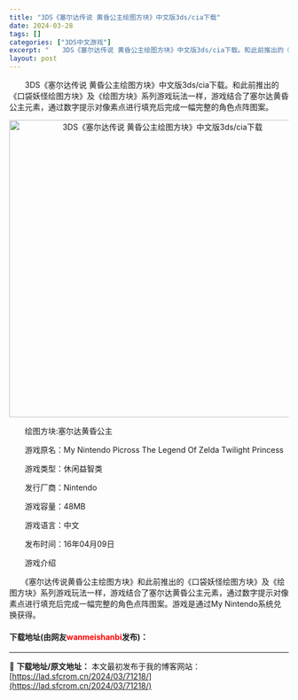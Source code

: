 ```yaml
---
title: "3DS《塞尔达传说 黄昏公主绘图方块》中文版3ds/cia下载"
date: 2024-03-28
tags: []
categories: ["3DS中文游戏"]
excerpt: "　　3DS《塞尔达传说 黄昏公主绘图方块》中文版3ds/cia下载。和此前推出的《口袋妖怪绘图方块》及《绘图方块》系列游戏玩法一样，游戏结合了塞尔达黄昏公主元素，通过数字提示对像素点进行填充后完成一幅完整的角色点阵图案。 　　绘图方块:塞尔达黄昏公主 　　游戏原名：My Nintendo Picro&hellip;"
layout: post
---
```


 <p>　　3DS《塞尔达传说 黄昏公主绘图方块》中文版3ds/cia下载。和此前推出的《口袋妖怪绘图方块》及《绘图方块》系列游戏玩法一样，游戏结合了塞尔达黄昏公主元素，通过数字提示对像素点进行填充后完成一幅完整的角色点阵图案。</p> <p align="center"><img align="" border="0" src="https://lad.sfcrom.cn/wp-content/uploads/2024/03/20240328_6605475eb103d.jpg" width="537" alt="3DS《塞尔达传说 黄昏公主绘图方块》中文版3ds/cia下载" /></p> <p>　　绘图方块:塞尔达黄昏公主</p> <p>　　游戏原名：My Nintendo Picross The Legend Of Zelda Twilight Princess</p> <p>　　游戏类型：休闲益智类</p> <p>　　发行厂商：Nintendo</p> <p>　　游戏容量：48MB</p> <p>　　游戏语言：中文</p> <p>　　发布时间：16年04月09日</p> <p>　　游戏介绍</p> <p>　　《塞尔达传说黄昏公主绘图方块》和此前推出的《口袋妖怪绘图方块》及《绘图方块》系列游戏玩法一样，游戏结合了塞尔达黄昏公主元素，通过数字提示对像素点进行填充后完成一幅完整的角色点阵图案。游戏是通过My Nintendo系统兑换获得。</p> <p><h4>下载地址(由网友<font color="red">wanmeishanbi</font>发布)：</h4></p> 

---
📖 **下载地址/原文地址：** 本文最初发布于我的博客网站：[https://lad.sfcrom.cn/2024/03/71218/](https://lad.sfcrom.cn/2024/03/71218/)

